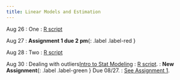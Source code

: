 ```yaml
---
title: Linear Models and Estimation
---
```


Aug 26
: One 
  : [R script]()

Aug 27
: **Assignment 1 due 2 pm**{: .label .label-red }

Aug 28
: Two
  : [R script](#)

Aug 30
: Dealing with outliers[Intro to Stat Modeling](#)
  : [R script](#).
: **New Assignment**{: .label .label-green } Due 08/27.
  : [See Assignment 1](#).


  
